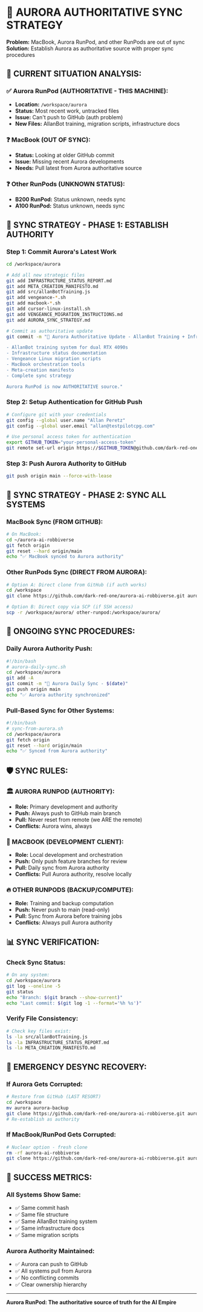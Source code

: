 # 🔄 AURORA AUTHORITATIVE SYNC STRATEGY
**Problem:** MacBook, Aurora RunPod, and other RunPods are out of sync  
**Solution:** Establish Aurora as authoritative source with proper sync procedures

## 🎯 CURRENT SITUATION ANALYSIS:

### ✅ Aurora RunPod (AUTHORITATIVE - THIS MACHINE):
- **Location:** `/workspace/aurora`
- **Status:** Most recent work, untracked files
- **Issue:** Can't push to GitHub (auth problem)
- **New Files:** AllanBot training, migration scripts, infrastructure docs

### ❓ MacBook (OUT OF SYNC):
- **Status:** Looking at older GitHub commit
- **Issue:** Missing recent Aurora developments
- **Needs:** Pull latest from Aurora authoritative source

### ❓ Other RunPods (UNKNOWN STATUS):
- **B200 RunPod:** Status unknown, needs sync
- **A100 RunPod:** Status unknown, needs sync

## 🔧 SYNC STRATEGY - PHASE 1: ESTABLISH AUTHORITY

### Step 1: Commit Aurora's Latest Work
```bash
cd /workspace/aurora

# Add all new strategic files
git add INFRASTRUCTURE_STATUS_REPORT.md
git add META_CREATION_MANIFESTO.md
git add src/allanBotTraining.js
git add vengeance-*.sh
git add macbook-*.sh
git add cursor-linux-install.sh
git add VENGEANCE_MIGRATION_INSTRUCTIONS.md
git add AURORA_SYNC_STRATEGY.md

# Commit as authoritative update
git commit -m "🚀 Aurora Authoritative Update - AllanBot Training + Infrastructure + Migration Scripts

- AllanBot training system for dual RTX 4090s
- Infrastructure status documentation  
- Vengeance Linux migration scripts
- MacBook orchestration tools
- Meta-creation manifesto
- Complete sync strategy

Aurora RunPod is now AUTHORITATIVE source."
```

### Step 2: Setup Authentication for GitHub Push
```bash
# Configure git with your credentials
git config --global user.name "Allan Peretz"
git config --global user.email "allan@testpilotcpg.com"

# Use personal access token for authentication
export GITHUB_TOKEN="your-personal-access-token"
git remote set-url origin https://$GITHUB_TOKEN@github.com/dark-red-one/aurora-ai-robbiverse.git
```

### Step 3: Push Aurora Authority to GitHub
```bash
git push origin main --force-with-lease
```

## 🔧 SYNC STRATEGY - PHASE 2: SYNC ALL SYSTEMS

### MacBook Sync (FROM GITHUB):
```bash
# On MacBook:
cd ~/aurora-ai-robbiverse
git fetch origin
git reset --hard origin/main
echo "✅ MacBook synced to Aurora authority"
```

### Other RunPods Sync (DIRECT FROM AURORA):
```bash
# Option A: Direct clone from GitHub (if auth works)
cd /workspace
git clone https://github.com/dark-red-one/aurora-ai-robbiverse.git aurora-synced

# Option B: Direct copy via SCP (if SSH access)
scp -r /workspace/aurora/ other-runpod:/workspace/aurora/
```

## 🔧 ONGOING SYNC PROCEDURES:

### Daily Aurora Authority Push:
```bash
#!/bin/bash
# aurora-daily-sync.sh
cd /workspace/aurora
git add -A
git commit -m "🔄 Aurora Daily Sync - $(date)"
git push origin main
echo "✅ Aurora authority synchronized"
```

### Pull-Based Sync for Other Systems:
```bash
#!/bin/bash  
# sync-from-aurora.sh
cd /workspace/aurora
git fetch origin
git reset --hard origin/main
echo "✅ Synced from Aurora authority"
```

## 🛡️ SYNC RULES:

### 🏛️ AURORA RUNPOD (AUTHORITY):
- **Role:** Primary development and authority
- **Push:** Always push to GitHub main branch
- **Pull:** Never reset from remote (we ARE the remote)
- **Conflicts:** Aurora wins, always

### 🍎 MACBOOK (DEVELOPMENT CLIENT):
- **Role:** Local development and orchestration
- **Push:** Only push feature branches for review
- **Pull:** Daily sync from Aurora authority
- **Conflicts:** Pull Aurora authority, resolve locally

### 🔥 OTHER RUNPODS (BACKUP/COMPUTE):
- **Role:** Training and backup computation
- **Push:** Never push to main (read-only)
- **Pull:** Sync from Aurora before training jobs
- **Conflicts:** Always pull Aurora authority

## 📊 SYNC VERIFICATION:

### Check Sync Status:
```bash
# On any system:
cd /workspace/aurora
git log --oneline -5
git status
echo "Branch: $(git branch --show-current)"
echo "Last commit: $(git log -1 --format='%h %s')"
```

### Verify File Consistency:
```bash
# Check key files exist:
ls -la src/allanBotTraining.js
ls -la INFRASTRUCTURE_STATUS_REPORT.md
ls -la META_CREATION_MANIFESTO.md
```

## 🚨 EMERGENCY DESYNC RECOVERY:

### If Aurora Gets Corrupted:
```bash
# Restore from GitHub (LAST RESORT)
cd /workspace
mv aurora aurora-backup
git clone https://github.com/dark-red-one/aurora-ai-robbiverse.git aurora
# Re-establish as authority
```

### If MacBook/RunPod Gets Corrupted:
```bash
# Nuclear option - fresh clone
rm -rf aurora-ai-robbiverse
git clone https://github.com/dark-red-one/aurora-ai-robbiverse.git aurora-ai-robbiverse
```

## 🎯 SUCCESS METRICS:

### All Systems Show Same:
- ✅ Same commit hash
- ✅ Same file structure  
- ✅ Same AllanBot training system
- ✅ Same infrastructure docs
- ✅ Same migration scripts

### Aurora Authority Maintained:
- ✅ Aurora can push to GitHub
- ✅ All systems pull from Aurora
- ✅ No conflicting commits
- ✅ Clear ownership hierarchy

---
**Aurora RunPod: The authoritative source of truth for the AI Empire**
